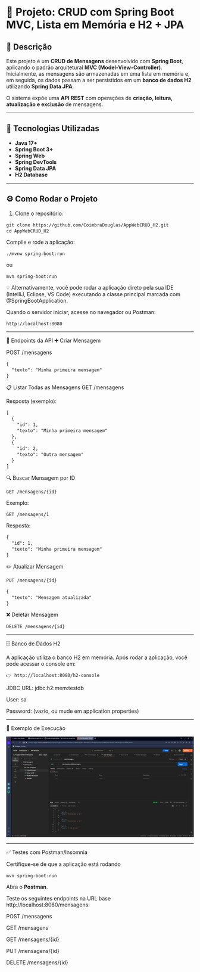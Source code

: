# 📝 Projeto: CRUD com Spring Boot MVC, Lista em Memória e H2 + JPA  

## 📌 Descrição  
Este projeto é um **CRUD de Mensagens** desenvolvido com **Spring Boot**, aplicando o padrão arquitetural **MVC (Model-View-Controller)**.  
Inicialmente, as mensagens são armazenadas em uma lista em memória e, em seguida, os dados passam a ser persistidos em um **banco de dados H2** utilizando **Spring Data JPA**.  

O sistema expõe uma **API REST** com operações de **criação, leitura, atualização e exclusão** de mensagens.  

---

## 🚀 Tecnologias Utilizadas  
- **Java 17+**  
- **Spring Boot 3+**  
- **Spring Web**  
- **Spring DevTools**  
- **Spring Data JPA**  
- **H2 Database**  

---

## ⚙️ Como Rodar o Projeto  

1. Clone o repositório:
   
```
git clone https://github.com/CoimbraDouglas/AppWebCRUD_H2.git
cd AppWebCRUD_H2
```
   
Compile e rode a aplicação:

```
./mvnw spring-boot:run
```
ou

```
mvn spring-boot:run
```

💡 Alternativamente, você pode rodar a aplicação direto pela sua IDE (IntelliJ, Eclipse, VS Code) executando a classe principal marcada com @SpringBootApplication.

Quando o servidor iniciar, acesse no navegador ou Postman:

```
http://localhost:8080
```

---

📡 Endpoints da API
➕ Criar Mensagem

POST /mensagens

```
{
  "texto": "Minha primeira mensagem"
}
```

📋 Listar Todas as Mensagens
GET /mensagens

Resposta (exemplo):

```
[
  {
    "id": 1,
    "texto": "Minha primeira mensagem"
  },
  {
    "id": 2,
    "texto": "Outra mensagem"
  }
]
```

🔍 Buscar Mensagem por ID

```
GET /mensagens/{id}
```

Exemplo:

```
GET /mensagens/1
```

Resposta:

```
{
  "id": 1,
  "texto": "Minha primeira mensagem"
}
```

✏️ Atualizar Mensagem

```
PUT /mensagens/{id}
```

```
{
  "texto": "Mensagem atualizada"
}
```

❌ Deletar Mensagem

```
DELETE /mensagens/{id}
```

---

🗄️ Banco de Dados H2

A aplicação utiliza o banco H2 em memória.
Após rodar a aplicação, você pode acessar o console em:

```
👉 http://localhost:8080/h2-console
```

JDBC URL: jdbc:h2:mem:testdb

User: sa

Password: (vazio, ou mude em application.properties)

---

📸 Exemplo de Execução

![Descrição da Imagem](src/main/resources/images/Capturadetela214940.png)

---

✅ Testes com Postman/Insomnia

Certifique-se de que a aplicação está rodando

```
mvn spring-boot:run
```

Abra o **Postman**.

Teste os seguintes endpoints na URL base http://localhost:8080/mensagens:

POST /mensagens

GET /mensagens

GET /mensagens/{id}

PUT /mensagens/{id}

DELETE /mensagens/{id}

